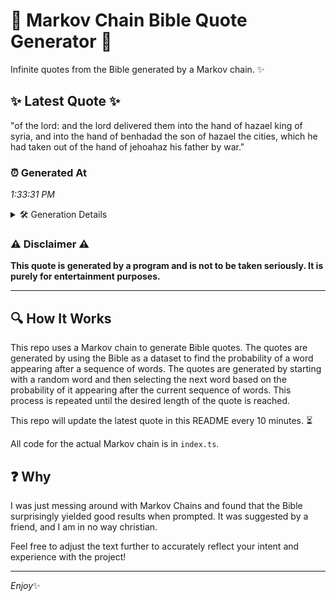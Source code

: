 # 📖 Markov Chain Bible Quote Generator 📖

Infinite quotes from the Bible generated by a Markov chain. ✨

## ✨ Latest Quote ✨
"of the lord: and the lord delivered them into the hand of hazael king of syria, and into the hand of benhadad the son of hazael the cities, which he had taken out of the hand of jehoahaz his father by war."

### ⏰ Generated At
*1:33:31 PM*

<details>
    <summary>🛠️ Generation Details</summary>
    <p>
        <strong>🌱 Seed:</strong> of<br>
        <strong>🔄 Iterations:</strong> 41<br>
        <strong>📜 Context History:</strong><br>[ of ]: the<br>[ of, the ]: lord:<br>[ of, the, lord: ]: and<br>[ of, the, lord:, and ]: the<br>[ of, the, lord:, and, the ]: lord<br>[ of, the, lord:, and, the, lord ]: delivered<br>[ the, lord:, and, the, lord, delivered ]: them<br>[ lord:, and, the, lord, delivered, them ]: into<br>[ and, the, lord, delivered, them, into ]: the<br>[ the, lord, delivered, them, into, the ]: hand<br>[ lord, delivered, them, into, the, hand ]: of<br>[ delivered, them, into, the, hand, of ]: hazael<br>[ them, into, the, hand, of, hazael ]: king<br>[ into, the, hand, of, hazael, king ]: of<br>[ the, hand, of, hazael, king, of ]: syria,<br>[ hand, of, hazael, king, of, syria, ]: and<br>[ of, hazael, king, of, syria,, and ]: into<br>[ hazael, king, of, syria,, and, into ]: the<br>[ king, of, syria,, and, into, the ]: hand<br>[ of, syria,, and, into, the, hand ]: of<br>[ syria,, and, into, the, hand, of ]: benhadad<br>[ and, into, the, hand, of, benhadad ]: the<br>[ into, the, hand, of, benhadad, the ]: son<br>[ the, hand, of, benhadad, the, son ]: of<br>[ hand, of, benhadad, the, son, of ]: hazael<br>[ of, benhadad, the, son, of, hazael ]: the<br>[ benhadad, the, son, of, hazael, the ]: cities,<br>[ the, son, of, hazael, the, cities, ]: which<br>[ son, of, hazael, the, cities,, which ]: he<br>[ of, hazael, the, cities,, which, he ]: had<br>[ hazael, the, cities,, which, he, had ]: taken<br>[ the, cities,, which, he, had, taken ]: out<br>[ cities,, which, he, had, taken, out ]: of<br>[ which, he, had, taken, out, of ]: the<br>[ he, had, taken, out, of, the ]: hand<br>[ had, taken, out, of, the, hand ]: of<br>[ taken, out, of, the, hand, of ]: jehoahaz<br>[ out, of, the, hand, of, jehoahaz ]: his<br>[ of, the, hand, of, jehoahaz, his ]: father<br>[ the, hand, of, jehoahaz, his, father ]: by<br>[ hand, of, jehoahaz, his, father, by ]: war.<br>
    </p>
</details>

### ⚠️ Disclaimer ⚠️
**This quote is generated by a program and is not to be taken seriously. It is purely for entertainment purposes.**

---

## 🔍 How It Works

This repo uses a Markov chain to generate Bible quotes. The quotes are generated by using the Bible as a dataset to find the probability of a word appearing after a sequence of words. The quotes are generated by starting with a random word and then selecting the next word based on the probability of it appearing after the current sequence of words. This process is repeated until the desired length of the quote is reached.

This repo will update the latest quote in this README every 10 minutes. ⏳

All code for the actual Markov chain is in `index.ts`.

## ❓ Why

I was just messing around with Markov Chains and found that the Bible surprisingly yielded good results when prompted. 
It was suggested by a friend, and I am in no way christian.

Feel free to adjust the text further to accurately reflect your intent and experience with the project!

---

*Enjoy*✨
